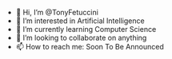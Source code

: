 - 👋 Hi, I’m @TonyFetuccini
- 👀 I’m interested in Artificial Intelligence
- 🌱 I’m currently learning Computer Science
- 💞️ I’m looking to collaborate on anything
- 📫 How to reach me: Soon To Be Announced

<!---
TonyFetuccini/TonyFetuccini is a ✨ special ✨ repository because its `README.md` (this file) appears on your GitHub profile.
You can click the Preview link to take a look at your changes.
--->
